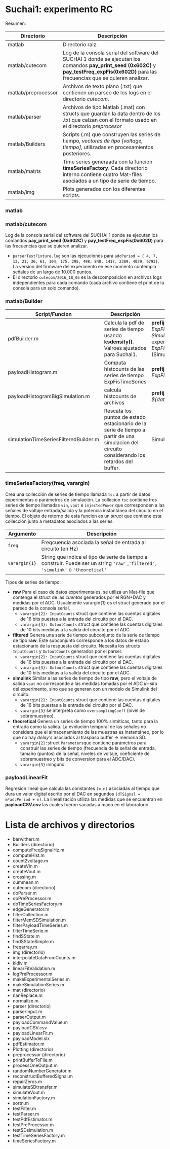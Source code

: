 # Suchai1: experimento RC
Resumen:

| Directorio | Descripción |
| ------ | ------ |
| matlab | Directorio raiz. |
| matlab/cutecom | Log de la consola serial del software del SUCHAI 1 donde se ejecutan los comandos **pay_print_seed (0x602C)** y **pay_testFreq_expFis(0x602D)** para las frecuencias que se quieren analizar.| 
| matlab/preprocessor | Archivos de texto plano (.txt) que contienen un parseo de los logs en el directorio *cutecom*.  |
| matlab/parser | Archivos de tipo Matlab (.mat) con structs que guardan la data dentro de los .txt que calzan con el formato usado en el directorio  *preprocesor*| 
| matlab/Builders | Scripts (.m) que construyen las series de tiempo, *vectores de tipo [voltage, tiempo]*, utilizadas en procesamientos posteriores. | 
| matlab/mat/ts | Time series generaada con la funcion **timeSeriesFactory**. Cada directorio interno contiene cuatro Mat-files asociados a un tipo de serie de tiempo. |
| matlab/img | Plots generados con los diferentes scripts. |

### matlab

### matlab/cutecom
Log de la consola serial del software del SUCHAI 1 donde se ejecutan los comandos **pay_print_seed (0x602C)** y **pay_testFreq_expFis(0x602D)** para las frecuencias que se quieren analizar.

  - ``parserTestFixture.log`` son las ejecuciones para `adcPeriod = { 4, 7, 13, 21, 36, 61, 104, 175, 295, 498, 840, 1417, 2389, 4029, 6793}`. La version del firmware del experimento en ese momento contempla señales de un largo de 10.000 puntos.
  - El directorio `cutecom/2016_18_05` es la descomposicion en archivos logs independientes para cada comando (cada archivo contiene el print de la consola para un solo comando).

### matlab/Builder

| Script/Funcion | Descripción | Input | Output |
| ------ | ------ | ------ | ------ |
| pdfBuilder.m | Calcula la pdf de series de tiempo usando **ksdensity()**. Valroes ajustados para Suchai1. | **prefijo** de fecha de *FilteredSeries*, *ExpFisTimeSeries.tscData*, *SimulationFiltered* (datos experimentales) y *ExpFisTimeSeries.tscSimulation* (Simulink). | *ExpFisDistributions* (.mat) contiene las distribuciones de cada input. |
| payloadHistogram.m | Computa histcounts de las series de tiempo ExpFisTimeSeries | **prefijo** de fecha de los *ExpFisTimeSeries* | *ExpFisHistogram* (.mat) |
| payloadHistogramBigSimulation.m | calcula histcounts de archivos  | **prefijo** de fecha de los *${date}_Simulation_freq{index}.mat* | *SimulationHistogram.mat* |
| simulationTimeSeriesFilteredBuilder.m | Rescata los puntos de estado estacionario de la serie de tiempo a partir de una simulacion del circuito considerando los retardos del buffer. | Simulation (timeseries .mat) | *SimulationFiltered* (timeseries .mat) |

### timeSeriesFactory(freq, varargin)
Crea una collección de series de tiempo llamada `tsc` a partir de datos experimentas o parámetros de simulación. La collecion `tsc` contiene tres series de tiempo llamadas `vin`, `vout` e `injectedPower` que corresponden a las señales de voltaje entrada/salida y la potencia instantánea del circuito en el tiempo. El objeto de retorno de esta funcion es un *struct* que contiene esta collección junto a metadatos asociados a las series.


| Argumento | Descripción | 
| ------ | ------ |
| `freq` | Freqcuencia asociada la señal de entrada al circuito (en Hz) | 
| `varargin{1}` | String que indica el tipo de serie de tiempo a construir. Puede ser un string `'raw'` ,`'filtered'`, `'simulink'` o `'theoretical'` |

Tipos de series de tiempo:

  - **raw** Para el caso de datos experimentales, se utiliza un Mat-file que contenga el struct de las *cuentas*  generados por el RGN+DAC y medidas por el ADC. Usualmente varargin{1} es el struct generado por el parseo de la consola serial.
    - `varargin{2}: InputCounts` struct que contiene las cuentas digitales de 16 bits puestas a la entrada del circuito por el DAC. 
    - `varargin{3}: OutoutCounts` struct que contiene las cuentas digitales de 10 bits medidas a la salida del circuito por el ADC. 
  - **filtered** Genera una serie de tiempo subconjunto de la serie de tiempo de tipo **raw**. Este subconjunto corresponde a los datos de estado estacionario de la respuesta del circuito. Necesita los structs `InputCounts` y `OutoutCounts` generados por el parser.
    - `varargin{2}: InputCounts` struct que contiene las cuentas digitales de 16 bits puestas a la entrada del circuito por el DAC. 
    - `varargin{3}: OutoutCounts` struct que contiene las cuentas digitales de 10 bits medidas a la salida del circuito por el ADC. 
  - **simulink** Similar a las series de tiempo de tipo **raw**, pero el voltaje de salida `vout` no corresponde a las medidas tomadas por el ADC *in-situ* del experimento, sino que se generan con un modelo de Simulink del circuito. 
    - `varargin{2}: InputCounts` struct que contiene las cuentas digitales de 16 bits puestas a la entrada del circuito por el DAC. 
    - `varargin{3}` se interpreta como `oversamplingCoeff` (nivel de sobremuestreo).
  - **theoretical** Genera un series de tiempo 100% sintéticas, tanto para la entrada como la salida. La evolución temporal de las señales no considera que el almacenamiento de las muestras es instantáneo, por lo que no hay *delay's* asociados al traspaso buffer -> memoria SD.
    - `varargin{2}:`struct `Parameters`que contiene parámetros para construir las series de tiempo (frecuencia de la señal de entrada, tamaño (puntos) de la señal, niveles de voltaje, coeficiente de sobremuestreo y bits de conversion para el ADC/DAC).
    - `varargin{3}:`ninguno.

### payloadLinearFit 
Regresion lineal que calcula las constantes `(m,n)` asociadas al tiempo que dura un valor digital escrito por el DAC en segundos `(dTSignal = m*adcPeriod + n)`. La linealización utiliza las medidas que se encuentran en **payloadCSV.csv** las cuales fueron sacadas a mano en el laboratorio.

# Lista de archivos y directorios
- barwitherr.m
- Builders (directorio)
- computeFreqSignalHz.m
- computeHist.m
- count2voltage.m
- createVin.m
- createVout.m
- crossing.m
- cummean.m
- cutecom (directorio)
- doParser.m
- doPreProcessor.m
- doTimeSeriesFactory.m
- edgeGenerator.m
- filterCollection.m
- filterMemSDSimulation.m
- filterPayloadTimeSeries.m
- filterTimeSerie.m
- findSState.m
- findSStateSimple.m
- freqarray.m
- img (directorio)
- interpolateDataFromCounts.m
- kldiv.m
- linearFitValidation.m
- logPreProcessor.m
- makeExperimentalSeries.m
- makeSimulationSeries.m
- mat (directorio)
- nanReplace.m
- normalize.m
- parser (directorio)
- parserInput.m
- parserOutput.m
- payloadCommandValue.m
- payloadCSV.csv
- payloadLinearFit.m
- payloadModel.slx
- pdfEstimator.m
- Plotting (directorio)
- preprocessor (directorio)
- printBufferToFile.m
- processOneOutput.m
- randomNumberGenerator.m
- reconstructBufferedSignal.m
- repairZeros.m
- simulateSDtransfer.m
- simulateVout.m
- simulationFactory.m
- sortn.m
- testFilter.m
- testParser.m
- testPdfEstimator.m
- testPreProcessor.m
- testSDsimulation.m
- testTimeSeriesFactory.m
- timeSeriesFactory.m


